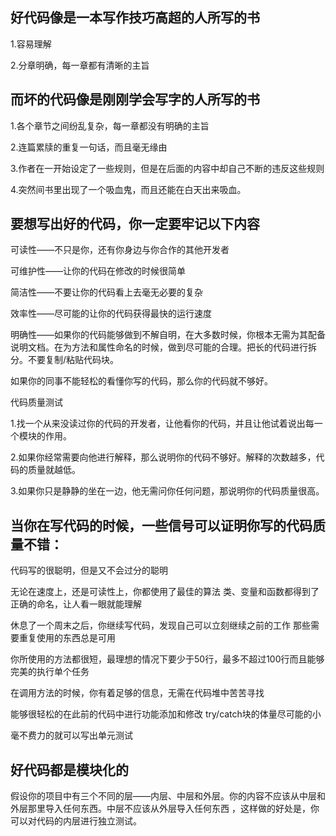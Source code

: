 ## 好代码像是一本写作技巧高超的人所写的书

1.容易理解

2.分章明确，每一章都有清晰的主旨

## 而坏的代码像是刚刚学会写字的人所写的书

1.各个章节之间纷乱复杂，每一章都没有明确的主旨

2.连篇累牍的重复一句话，而且毫无缘由

3.作者在一开始设定了一些规则，但是在后面的内容中却自己不断的违反这些规则

4.突然间书里出现了一个吸血鬼，而且还能在白天出来吸血。

## 要想写出好的代码，你一定要牢记以下内容

可读性——不只是你，还有你身边与你合作的其他开发者

可维护性——让你的代码在修改的时候很简单

简洁性——不要让你的代码看上去毫无必要的复杂

效率性——尽可能的让你的代码获得最快的运行速度

明确性——如果你的代码能够做到不解自明，在大多数时候，你根本无需为其配备说明文档。在为方法和属性命名的时候，做到尽可能的合理。把长的代码进行拆分。不要复制/粘贴代码块。

如果你的同事不能轻松的看懂你写的代码，那么你的代码就不够好。

代码质量测试 

1.找一个从来没读过你的代码的开发者，让他看你的代码，并且让他试着说出每一个模块的作用。 

2.如果你经常需要向他进行解释，那么说明你的代码不够好。解释的次数越多，代码的质量就越低。 

3.如果你只是静静的坐在一边，他无需问你任何问题，那说明你的代码质量很高。


## 当你在写代码的时候，一些信号可以证明你写的代码质量不错：

代码写的很聪明，但是又不会过分的聪明

无论在速度上，还是可读性上，你都使用了最佳的算法
类、变量和函数都得到了正确的命名，让人看一眼就能理解

休息了一个周末之后，你继续写代码，发现自己可以立刻继续之前的工作
那些需要重复使用的东西总是可用

你所使用的方法都很短，最理想的情况下要少于50行，最多不超过100行而且能够完美的执行单个任务

在调用方法的时候，你有着足够的信息，无需在代码堆中苦苦寻找

能够很轻松的在此前的代码中进行功能添加和修改
try/catch块的体量尽可能的小

毫不费力的就可以写出单元测试

## 好代码都是模块化的 

假设你的项目中有三个不同的层——内层、中层和外层。你的内容不应该从中层和外层那里导入任何东西。中层不应该从外层导入任何东西 ，这样做的好处是，你可以对代码的内层进行独立测试。